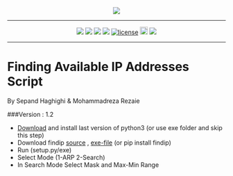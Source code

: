<div align="center">
<img src="http://www.shaghighi.ir/findip/Files/logo.png"/>
<hr/>
<a href="https://codeclimate.com/github/sepandhaghighi/pyIP"><img src="https://codeclimate.com/github/sepandhaghighi/pyIP/badges/gpa.svg" /></a>
<a href="https://scrutinizer-ci.com/g/sepandhaghighi/findip/?branch=master"><img src="https://scrutinizer-ci.com/g/sepandhaghighi/findip/badges/quality-score.png?b=master"/></a>
<a href="https://scrutinizer-ci.com/g/sepandhaghighi/findip/?branch=master"><img src="https://scrutinizer-ci.com/g/sepandhaghighi/findip/badges/build.png?b=master"/></a>
<a href="https://www.codacy.com/app/sepand-haghighi/pyIP?utm_source=github.com&amp;utm_medium=referral&amp;utm_content=sepandhaghighi/pyIP&amp;utm_campaign=Badge_Grade"><img src="https://api.codacy.com/project/badge/Grade/bdfae53deb294974b2cd855264c3377a"/></a>
 <a href="https://github.com/sepandhaghighi/findip/blob/master/LICENSE" target="_blank"><img src="https://img.shields.io/github/license/mashape/apistatus.svg" alt="license"></a>
<a href="https://badge.fury.io/py/findip"><img src="https://badge.fury.io/py/findip.svg" alt="findip version" height="18"></a>
<a href="http://www.shaghighi.ir/findip"><img src="https://img.shields.io/website-up-down-green-red/http/shields.io.svg"/></a>
<hr/>


</div>

# Finding Available IP Addresses Script
	
	
By Sepand Haghighi & Mohammadreza Rezaie		

###Version : 1.2
					

</hr>
</hr>

- [Download](https://www.python.org/downloads/) and install last version of python3 (or use exe folder and skip this step)
- Download findip [source](https://github.com/sepandhaghighi/findip/archive/v1.2.zip) , [exe-file](https://github.com/sepandhaghighi/findip/archive/v1.2exe.zip) (or pip install findip)
- Run (setup.py/exe)
- Select Mode (1-ARP 2-Search)
- In Search Mode Select Mask and Max-Min Range					

